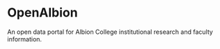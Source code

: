 # OpenAlbion

An open data portal for Albion College institutional research and faculty information. 